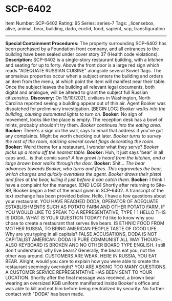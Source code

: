 # SCP-6402
Item Number: SCP-6402
Rating: 95
Series: series-7
Tags: _licensebox, alive, animal, bear, building, dado, euclid, food, sapient, scp, transfiguration

---

**Special Containment Procedures:** The property surrounding SCP-6402 has been purchased by a Foundation front company, and all entrances to the building have been sealed under cover story 37 (Health code violations).
**Description:** SCP-6402 is a single-story restaurant building, with a kitchen and seating for up to forty. Above the front door is a large red sign which reads "ADEQUATE RUSSIAN CUISINE" alongside several Soviet flags.
The anomalous properties occur when a subject enters the building and orders an item from the menu, at which point the item will manifest near their table. Once the subject leaves the building all relevant legal documents, both digital and analogue, will be altered to grant the subject full Russian citizenship.
**Discovery:** On 15/10/2021, civilians in Washington, North Carolina reported seeing a building appear out of thin air. Agent Booker was dispatched for preliminary investigation.
[BEGIN LOG]
_Booker walks into the building, causing automated lights to turn on._
**Booker:** No sign of movement, looks like the place is empty. The reception desk has a bowl of mints, probably shouldn't try them.
_Booker continues into the eating area._
**Booker:** There's a sign on the wall, says to email that address if you've got any complaints. Might be worth checking out later.
_Booker turns to survey the rest of the room, noticing several soviet flags decorating the room._
**Booker:** Weird theme for a restaurant, I wonder what they serve?
_Booker picks up a menu off the nearest table._
**Booker:** Huh, it just says 'bear' in all caps and… is that comic sans?
_A low growl is heard from the kitchen, and a large brown bear walks through the door._
**Booker:** Shit…
_The bear advances towards Booker, who turns and flees. This aggravates the bear, which charges and quickly overtakes the agent. Booker draws their pistol and fires at the bear, killing it just before it can catch them._
**Booker:** I think I have a complaint for the manager.
[END LOG]
Shortly after returning to Site-89, Booker began a test of the email given in SCP-6402. A transcript of the text exchange has been provided below.
Hello, I have a few questions about your restaurant.
YOU HAVE REACHED DODA, OPERATOR OF ADEQUATE ESTABLISHMENTS SUCH AS POTATO FARM AND OTHER POTATO FARM. IF YOU WOULD LIKE TO SPEAK TO A REPRESENTATIVE, TYPE 1
1
HELLO THIS IS DODA.
WHAT IS YOUR QUESTION TODAY?
I'd like to know why you chose to create a restaurant that serves live bears.
IS ETHNIC FOOD FROM MOTHER RUSSIA, TO BRING AMERICAN PEOPLE TASTE OF GOOD LIFE.
Why are you typing in all capitals?
FALSE ACCUSATIONS, DODA IS NOT CAPITALIST AMERICAN. DODA IS PURE COMMUNIST ALL WAY THOUGH.
ALSO KEYBOARD IS BROKEN AND NO OTHER BOARD TYPE ENGLISH.
I still don't understand, why live bears? Generally, the bears eat you, not the other way around.
CUSTOMERS ARE WEAK. HERE IN RUSSIA, YOU EAT BEAR.
Alright, would you care to explain how you were able to create the restaurant seemingly overnight?
YOU ARE ASKING TOO MANY QUESTIONS. A CUSTOMER SERVICE REPRESENTATIVE HAS BEEN SENT TO YOUR LOCATION.
Shortly after the final message was received, a brown bear wearing an oversized KGB uniform manifested inside Booker's office and was able to kill and eat him before being neutralized by security.
No further contact with "DODA" has been made.